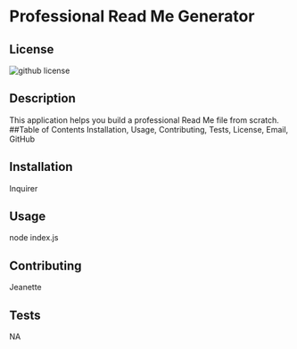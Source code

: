 # Professional Read Me Generator
## License
![github license](https://img.shields.io/badge/License-Apache-blue.svg)
## Description
 This application helps you build a professional Read Me file from scratch.
##Table of Contents
 Installation, Usage, Contributing, Tests, License, Email, GitHub
## Installation
 Inquirer
## Usage
 node index.js
## Contributing
 Jeanette
## Tests
 NA


